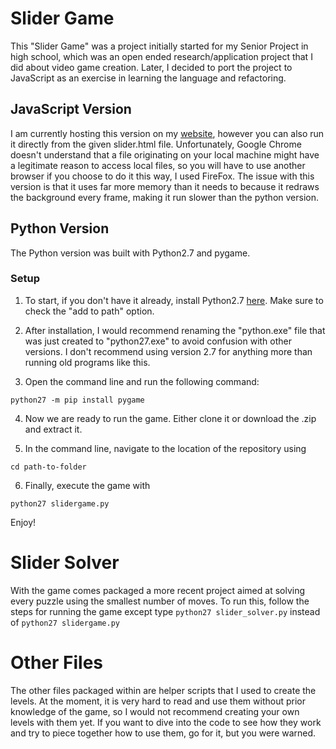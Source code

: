 # Slider Game

This "Slider Game" was a project initially started for my Senior Project in high school, which was an open ended research/application project that I did about video game creation. Later, I decided to port the project to JavaScript as an exercise in learning the language and refactoring.

## JavaScript Version

I am currently hosting this version on my [website](http://itstimjohnson.com/slider.html), however you can also run it directly from the given slider.html file. Unfortunately, Google Chrome doesn't understand that a file originating on your local machine might have a legitimate reason to access local files, so you will have to use another browser if you choose to do it this way, I used FireFox. The issue with this version is that it uses far more memory than it needs to because it redraws the background every frame, making it run slower than the python version.

## Python Version

The Python version was built with Python2.7 and pygame.

### Setup

1.  To start, if you don't have it already, install Python2.7 [here](https://www.python.org/downloads/release/python-2713/). Make sure to check the "add to path" option.

2.  After installation, I would recommend renaming the "python.exe" file that was just created to "python27.exe" to avoid confusion with other versions. I don't recommend using version 2.7 for anything more than running old programs like this.

3.  Open the command line and run the following command:

```
python27 -m pip install pygame
```

4.  Now we are ready to run the game. Either clone it or download the .zip and extract it.

5.  In the command line, navigate to the location of the repository using 

```
cd path-to-folder
```

6.  Finally, execute the game with 

```
python27 slidergame.py
```

Enjoy!

# Slider Solver

With the game comes packaged a more recent project aimed at solving every puzzle using the smallest number of moves. To run this, follow the steps for running the game except type `python27 slider_solver.py` instead of `python27 slidergame.py`

# Other Files

The other files packaged within are helper scripts that I used to create the levels. At the moment, it is very hard to read and use them without prior knowledge of the game, so I would not recommend creating your own levels with them yet. If you want to dive into the code to see how they work and try to piece together how to use them, go for it, but you were warned.
